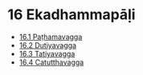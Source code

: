 # 16 Ekadhammapāḷi

* [16.1 Paṭhamavagga](16/16.1.md)
* [16.2 Dutiyavagga](16/16.2.md)
* [16.3 Tatiyavagga](16/16.3.md)
* [16.4 Catutthavagga](16/16.4.md)
